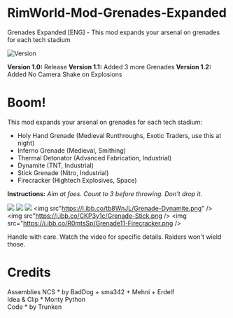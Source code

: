# RimWorld-Mod-Grenades-Expanded
Grenades Expanded [ENG] - This mod expands your arsenal on grenades for each tech stadium

<img src="https://camo.githubusercontent.com/1e4f97e52db576a793e373a27c2de38c026bb3f1/68747470733a2f2f696d672e736869656c64732e696f2f62616467652f52696d776f726c642d312e302d677265656e2e737667" alt="Version" data-canonical-src="https://img.shields.io/badge/Rimworld-1.0-green.svg" style="max-width:100%;"></a>

<b>Version 1.0:</b> Release
<b>Version 1.1:</b> Added 3 more Grenades
<b>Version 1.2:</b> Added No Camera Shake on Explosions

<h1>Boom!</h1>
This mod expands your arsenal on grenades for each tech stadium:

- Holy Hand Grenade (Medieval Runthroughs, Exotic Traders, use this at night)
- Inferno Grenade (Medieval, Smithing)
- Thermal Detonator (Advanced Fabrication, Industrial)
- Dynamite (TNT, Industrial) 
- Stick Grenade (Nitro, Industrial)
- Firecracker (Hightech Explosives, Space)

<b>Instructions:</b> <i>Aim at foes. Count to 3 before throwing. Don't drop it.</i>

<img src="https://i.ibb.co/VNMkQCV/Grenade-Armageddon.png" /> <img src="https://i.ibb.co/chzx7Ck/Grenade-Inferno.png" /> <img src="https://i.ibb.co/sWmmYF1/Grenade-Detonator.png" /> <img src"https://i.ibb.co/tb8WnJL/Grenade-Dynamite.png" /> <img src"https://i.ibb.co/CKP3y1c/Grenade-Stick.png /> <img src="https://i.ibb.co/R0mtsSp/Grenade11-Firecracker.png />

Handle with care. Watch the video for specific details. Raiders won't wield those.

<h1>Credits</h1>
Assemblies NCS * by BadDog + sma342 + Mehni + Erdelf<br>
Idea & Clip * Monty Python<br>
Code * by Trunken<br>
